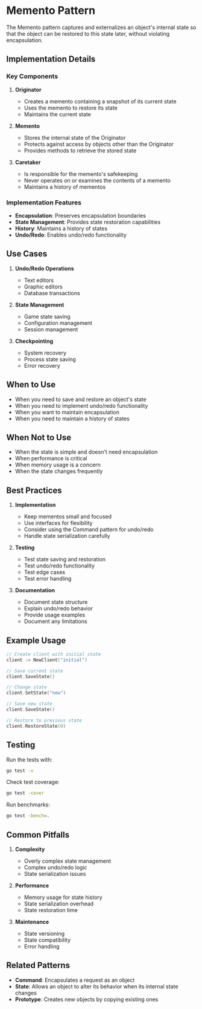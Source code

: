# Memento Pattern

The Memento pattern captures and externalizes an object's internal state so that the object can be restored to this state later, without violating encapsulation.

## Implementation Details

### Key Components

1. **Originator**

   - Creates a memento containing a snapshot of its current state
   - Uses the memento to restore its state
   - Maintains the current state

2. **Memento**

   - Stores the internal state of the Originator
   - Protects against access by objects other than the Originator
   - Provides methods to retrieve the stored state

3. **Caretaker**

   - Is responsible for the memento's safekeeping
   - Never operates on or examines the contents of a memento
   - Maintains a history of mementos

### Implementation Features

- **Encapsulation**: Preserves encapsulation boundaries
- **State Management**: Provides state restoration capabilities
- **History**: Maintains a history of states
- **Undo/Redo**: Enables undo/redo functionality

## Use Cases

1. **Undo/Redo Operations**

   - Text editors
   - Graphic editors
   - Database transactions

2. **State Management**

   - Game state saving
   - Configuration management
   - Session management

3. **Checkpointing**
   - System recovery
   - Process state saving
   - Error recovery

## When to Use

- When you need to save and restore an object's state
- When you need to implement undo/redo functionality
- When you want to maintain encapsulation
- When you need to maintain a history of states

## When Not to Use

- When the state is simple and doesn't need encapsulation
- When performance is critical
- When memory usage is a concern
- When the state changes frequently

## Best Practices

1. **Implementation**

   - Keep mementos small and focused
   - Use interfaces for flexibility
   - Consider using the Command pattern for undo/redo
   - Handle state serialization carefully

2. **Testing**

   - Test state saving and restoration
   - Test undo/redo functionality
   - Test edge cases
   - Test error handling

3. **Documentation**
   - Document state structure
   - Explain undo/redo behavior
   - Provide usage examples
   - Document any limitations

## Example Usage

```go
// Create client with initial state
client := NewClient("initial")

// Save current state
client.SaveState()

// Change state
client.SetState("new")

// Save new state
client.SaveState()

// Restore to previous state
client.RestoreState(0)
```

## Testing

Run the tests with:

```bash
go test -v
```

Check test coverage:

```bash
go test -cover
```

Run benchmarks:

```bash
go test -bench=.
```

## Common Pitfalls

1. **Complexity**

   - Overly complex state management
   - Complex undo/redo logic
   - State serialization issues

2. **Performance**

   - Memory usage for state history
   - State serialization overhead
   - State restoration time

3. **Maintenance**
   - State versioning
   - State compatibility
   - Error handling

## Related Patterns

- **Command**: Encapsulates a request as an object
- **State**: Allows an object to alter its behavior when its internal state changes
- **Prototype**: Creates new objects by copying existing ones
